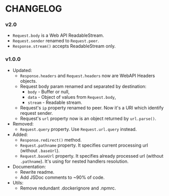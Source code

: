 # CHANGELOG

### v2.0

- `Request.body` is a Web API ReadableStream.
- `Request.sender` renamed to `Request.peer`.
- `Response.stream()` accepts ReadableStream only.

### v1.0.0

- Updated:
    - `Response.headers` and `Request.headers` now are WebAPI Headers objects.
    - Request body param renamed and separated by destination:
        - `body` - Buffer or null,
        - `data` - Object of values from `Request.body`,
        - `stream` - Readable stream.
    - Request's `ip` property renamed to peer. Now it's a URI which identify request sender.
    - Request's `url` property now is an object returned by `url.parse()`.
- Removed:
    - `Request.query` property. Use `Request.url.query` instead.
- Added:
    - `Response.redirect()` method.
    - `Request.pathname` property. It specifies current processing url (without `.baseUrl`).
    - `Request.baseUrl` property. It specifies already processed url (without `.pathname`). It's using for nested handlers resolution.
- Documentation:
    - Rewrite readme.
    - Add JSDoc comments to ~90% of code.
- Utils:
    - Remove redundant .dockerignore and .npmrc.
